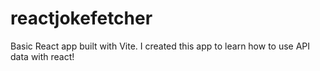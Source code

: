 # reactjokefetcher

Basic React app built with Vite. I created this app to learn how to use API data with react!
